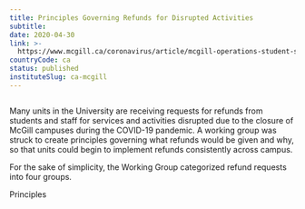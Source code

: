 ```yaml
---
title: Principles Governing Refunds for Disrupted Activities
subtitle: 
date: 2020-04-30
link: >-
  https://www.mcgill.ca/coronavirus/article/mcgill-operations-student-services/principles-governing-refunds-disrupted-activities
countryCode: ca
status: published
instituteSlug: ca-mcgill
---
```

![]()

Many units in the University are receiving requests for refunds from students and staff for services and activities disrupted due to the closure of McGill campuses during the COVID-19 pandemic. A working group was struck to create principles governing what refunds would be given and why, so that units could begin to implement refunds consistently across campus.

For the sake of simplicity, the Working Group categorized refund requests into four groups.

Principles